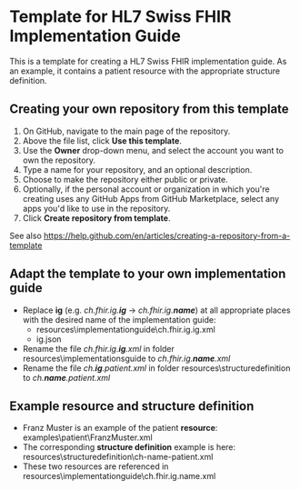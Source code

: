 # Template for HL7 Swiss FHIR Implementation Guide
This is a template for creating a HL7 Swiss FHIR implementation guide.
As an example, it contains a patient resource with the appropriate structure definition.

## Creating your own repository from this template
1. On GitHub, navigate to the main page of the repository.
2. Above the file list, click **Use this template**. 
3. Use the **Owner** drop-down menu, and select the account you want to own the repository. 
4. Type a name for your repository, and an optional description. 
5. Choose to make the repository either public or private.
6. Optionally, if the personal account or organization in which you're creating uses any GitHub Apps from GitHub Marketplace, select any apps you'd like to use in the repository.
7. Click **Create repository from template**.

See also https://help.github.com/en/articles/creating-a-repository-from-a-template

## Adapt the template to your own implementation guide
* Replace **ig** (e.g. *ch.fhir.ig.**ig*** &rarr; *ch.fhir.ig.**name***) at all appropriate places with the desired name of the implementation guide:  
    * resources\implementationguide\ch.fhir.ig.ig.xml
    * ig.json
* Rename the file *ch.fhir.ig.**ig**.xml* in folder resources\implementationsguide to *ch.fhir.ig.**name**.xml*
* Rename the file *ch.**ig**.patient.xml* in folder resources\structuredefinition to *ch.**name**.patient.xml*

## Example resource and structure definition
* Franz Muster is an example of the patient **resource**: examples\patient\FranzMuster.xml
* The corresponding **structure definition** example is here: resources\structuredefinition\ch-name-patient.xml
* These two resources are referenced in resources\implementationguide\ch.fhir.ig.name.xml
